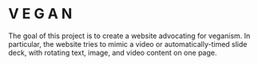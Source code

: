 # V E G A N

The goal of this project is to create a website advocating for veganism.
In particular, the website tries to mimic a video or automatically-timed
slide deck, with rotating text, image, and video content on one page. 
